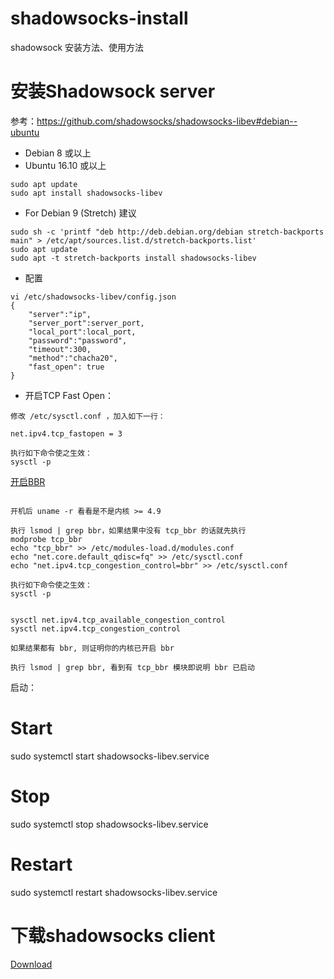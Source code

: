 # shadowsocks-install
shadowsock 安装方法、使用方法
# 安装Shadowsock server
参考：https://github.com/shadowsocks/shadowsocks-libev#debian--ubuntu

- Debian 8 或以上
- Ubuntu 16.10 或以上
```
sudo apt update
sudo apt install shadowsocks-libev
```

- For Debian 9 (Stretch) 建议
```
sudo sh -c 'printf "deb http://deb.debian.org/debian stretch-backports main" > /etc/apt/sources.list.d/stretch-backports.list'
sudo apt update
sudo apt -t stretch-backports install shadowsocks-libev
```

- 配置
```
vi /etc/shadowsocks-libev/config.json
{
    "server":"ip",
    "server_port":server_port,
    "local_port":local_port,
    "password":"password",
    "timeout":300,
    "method":"chacha20",
    "fast_open": true
}

```

- 开启TCP Fast Open：
```
修改 /etc/sysctl.conf ，加入如下一行：

net.ipv4.tcp_fastopen = 3

执行如下命令使之生效：
sysctl -p
```

[开启BBR](https://www.liuboping.com/%e5%bc%80%e5%90%aftcp-bbr%e6%8b%a5%e5%a1%9e%e6%8e%a7%e5%88%b6%e7%ae%97%e6%b3%95/)


```

开机后 uname -r 看看是不是内核 >= 4.9

执行 lsmod | grep bbr，如果结果中没有 tcp_bbr 的话就先执行
modprobe tcp_bbr
echo "tcp_bbr" >> /etc/modules-load.d/modules.conf
echo "net.core.default_qdisc=fq" >> /etc/sysctl.conf
echo "net.ipv4.tcp_congestion_control=bbr" >> /etc/sysctl.conf

执行如下命令使之生效：
sysctl -p


sysctl net.ipv4.tcp_available_congestion_control
sysctl net.ipv4.tcp_congestion_control

如果结果都有 bbr, 则证明你的内核已开启 bbr

执行 lsmod | grep bbr, 看到有 tcp_bbr 模块即说明 bbr 已启动
```
启动：

# Start
sudo systemctl start shadowsocks-libev.service
# Stop
sudo systemctl stop shadowsocks-libev.service
# Restart
sudo systemctl restart shadowsocks-libev.service

# 下载shadowsocks client 
[Download](https://github.com/shadowsocks/ShadowsocksX-NG/releases/tag/v1.9.4)
